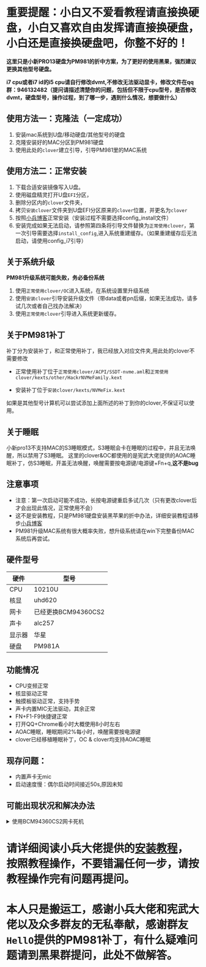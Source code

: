 # 重要提醒：小白又不爱看教程请直接换硬盘，小白又喜欢自由发挥请直接换硬盘，小白还是直接换硬盘吧，你整不好的！

**这里只是小新PRO13硬盘为PM981的折中方案，为了更好的使用黑果，强烈建议更换其他型号硬盘。**

**i7 cpu或者i7 id的i5 cpu请自行修改dvmt,不修改无法驱动显卡，修改文件在qq群：946132482（提问请描述清楚你的问题，包括但不限于cpu型号，是否修改dvmt，硬盘型号，操作过程，到了哪一步，遇到什么情况，想要做什么）**

使用方法一：克隆法（一定成功）
---
1. 安装mac系统到U盘/移动硬盘/其他型号的硬盘
2. 克隆安装好的MAC分区到PM981硬盘
3. 使用此处的`clover`建立引导，引导PM981里的MAC系统

使用方法二：正常安装
---
1. 下载合适安装镜像写入U盘。
2. 使用磁盘精灵打开U盘`EFI`分区，
3. 删除分区内的`clover`文件夹，
4. 拷贝`安装clover`文件夹到U盘EFI分区原来的`clover`位置，并更名为`clover`
5. 按照[小兵博客](https://blog.daliansky.net/Lenovo-Xiaoxin-PRO-13-2019-and-macOS-Catalina-Installation-Tutorial.html)正常安装（安装过程不需要选择config_install文件）
6. 安装完成如果无法启动，请参照第四条将引导文件替换为`正常使用clover`，第一次引导需要选择`install_config`,进入系统重建缓存。（如果重建缓存后无法启动，请使用config_i7引导）



关于系统升级
---
**PM981升级系统可能失败，务必备份系统**
1. 使用`正常使用clover/OC`进入系统，在系统设置里升级系统
2. 使用`安装clover`引导安装升级文件（带data或者pn后缀，如果无法成功，请多试几次或者自己找办法解决）
3. 使用`正常使用clover`引导进入系统更新缓存。



关于PM981补丁
---
补丁分为安装补丁，和正常使用补丁，我已经放入对应文件夹,用此处的clover不需要修改

* 正常使用补丁位于`正常使用clover/ACPI/SSDT-nvme.aml`和`正常使用clover/kexts/other/HackrNVMeFamily.kext`

* 安装补丁位于`安装clover/kexts/NVMeFix.kext`

如果是其他型号计算机可以尝试添加上面所述的补丁到你的clover,不保证可以使用。

关于睡眠
---
小新pro13不支持MAC的S3睡眠模式，S3睡眠会卡在睡眠的过程中，并且无法唤醒，所以禁用了S3睡眠。
这里的clover&OC都使用的是宪武大佬提供的AOAC睡眠补丁，仿S3睡眠，开盖无法唤醒，唤醒需要按电源键/电源键+Fn+q,**这不是bug**

注意事项
---
* 注意：第一次启动可能不成功，长按电源键重启多试几次（只有更改clover后才会出现此情况，正常使用不会）
* 这不是安装教程，只是PM981硬盘安装黑苹果的折中办法，详细安装教程请移步[小兵博客](https://blog.daliansky.net/Lenovo-Xiaoxin-PRO-13-2019-and-macOS-Catalina-Installation-Tutorial.html)
* PM981升级MAC系统有很大概率失败，想升级系统请在win下完整备份MAC系统后再尝试。

硬件型号
---

|硬件|型号|
| --- | --- |
|CPU|10210U|
|核显|uhd620|
|网卡|已经更换BCM94360CS2|
|声卡|alc257|
|显示器|华星|
|硬盘|PM981A|

功能情况
---
* CPU变频正常
* 核显驱动正常
* 触摸板驱动正常，支持手势
* 声卡内置MIC无法驱动，其余正常
* FN+F1-F9快捷键正常
* 打开QQ+Chrome看小时大概使用8小时左右
* AOAC睡眠，睡眠期间2%每小时，唤醒需要按电源键
* clover已经移植睡眠补丁，OC & clover均支持AOAC睡眠

现存问题：
---
* 内置声卡无mic
* 启动速度慢：偶尔启动时间接近50s,原因未知
  
可能出现状况和解决办法
---
<details><summary>使用BCM94360CS2网卡死机</summary>
	
**表现**
电脑负载高时突然屏幕卡住，电脑没有任何响应
**可能解决办法**
参考DW1820A屏蔽转接卡正面的两个针脚：[参考链接](http://bbs.pcbeta.com/viewthread-1846508-1-1.html)
  
</details>

# 请详细阅读小兵大佬提供的[安装教程](https://blog.daliansky.net/Lenovo-Xiaoxin-PRO-13-2019-and-macOS-Catalina-Installation-Tutorial.html)，按照教程操作，不要错漏任何一步，请按教程操作完有问题再提问。

# 本人只是搬运工，感谢小兵大佬和宪武大佬以及众多群友的无私奉献，感谢群友`HellO`提供的PM981补丁，有什么疑难问题请到黑果群提问，此处不做解答。
